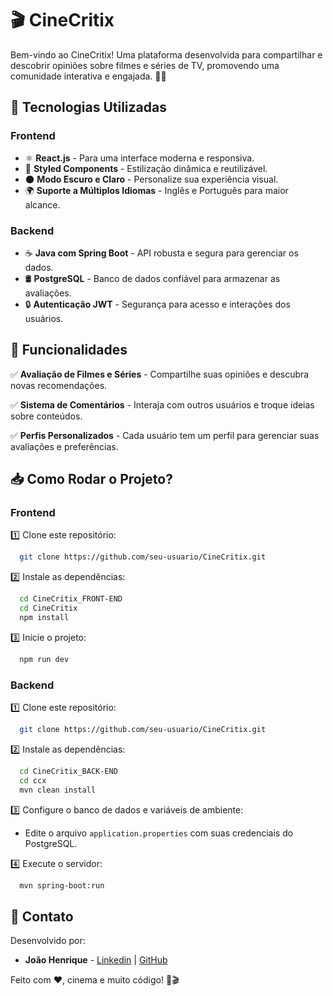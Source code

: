 # 🎬 CineCritix
Bem-vindo ao CineCritix! Uma plataforma desenvolvida para compartilhar e descobrir opiniões sobre filmes e séries de TV, promovendo uma comunidade interativa e engajada. 🍿✨

## 🚀 Tecnologias Utilizadas

### Frontend
- ⚛️ **React.js** - Para uma interface moderna e responsiva.
- 🎨 **Styled Components** - Estilização dinâmica e reutilizável.
- 🌑 **Modo Escuro e Claro** - Personalize sua experiência visual.
- 🌍 **Suporte a Múltiplos Idiomas** - Inglês e Português para maior alcance.

### Backend
- ☕ **Java com Spring Boot** - API robusta e segura para gerenciar os dados.
- 🛢️ **PostgreSQL** - Banco de dados confiável para armazenar as avaliações.
- 🔒 **Autenticação JWT** - Segurança para acesso e interações dos usuários.

## 🎨 Funcionalidades
✅ **Avaliação de Filmes e Séries** - Compartilhe suas opiniões e descubra novas recomendações.

✅ **Sistema de Comentários** - Interaja com outros usuários e troque ideias sobre conteúdos.

✅ **Perfis Personalizados** - Cada usuário tem um perfil para gerenciar suas avaliações e preferências.

## 📥 Como Rodar o Projeto?

### Frontend
1️⃣ Clone este repositório:
```bash
  git clone https://github.com/seu-usuario/CineCritix.git
```
2️⃣ Instale as dependências:
```bash
  cd CineCritix_FRONT-END
  cd CineCritix
  npm install
```
3️⃣ Inicie o projeto:
```bash
  npm run dev
```

### Backend
1️⃣ Clone este repositório:
```bash
  git clone https://github.com/seu-usuario/CineCritix.git
```
2️⃣ Instale as dependências:
```bash
  cd CineCritix_BACK-END
  cd ccx
  mvn clean install
```
3️⃣ Configure o banco de dados e variáveis de ambiente:
   - Edite o arquivo `application.properties` com suas credenciais do PostgreSQL.

4️⃣ Execute o servidor:
```bash
  mvn spring-boot:run
```

## 📩 Contato
Desenvolvido por:
- **João Henrique** - [Linkedin](https://www.linkedin.com/in/jo%C3%A3o-in%C3%A1cio-037521199/) | [GitHub](https://github.com/JHenriqueOli)

Feito com ❤️, cinema e muito código! 🚀🎬

